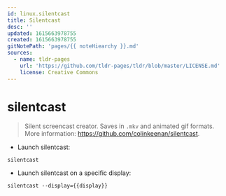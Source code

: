 ```yaml
---
id: linux.silentcast
title: Silentcast
desc: ''
updated: 1615663978755
created: 1615663978755
gitNotePath: 'pages/{{ noteHiearchy }}.md'
sources:
  - name: tldr-pages
    url: 'https://github.com/tldr-pages/tldr/blob/master/LICENSE.md'
    license: Creative Commons
---
```

# silentcast

> Silent screencast creator. Saves in `.mkv` and animated gif formats.
> More information: <https://github.com/colinkeenan/silentcast>.

- Launch silentcast:

`silentcast`

- Launch silentcast on a specific display:

`silentcast --display={{display}}`

